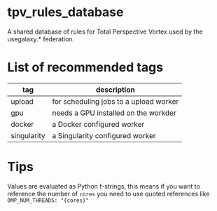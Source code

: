 # tpv_rules_database
A shared database of rules for Total Perspective Vortex used by the usegalaxy.* federation.


# List of recommended tags

|      tag | description |
|----------|-------------|
|upload   | for scheduling jobs to a upload worker |
|gpu| needs a GPU installed on the workder|
|docker| a Docker configured worker|
|singularity| a Singularity configured worker|

# Tips

Values are evaluated as Python f-strings, this means if you want to reference the number of `cores` you need to use quoted references like `       OMP_NUM_THREADS: "{cores}"`
